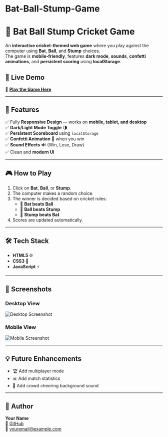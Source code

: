 # Bat-Ball-Stump-Game

# 🏏 Bat Ball Stump Cricket Game

An **interactive cricket-themed web game** where you play against the computer using **Bat**, **Ball**, and **Stump** choices.  
The game is **mobile-friendly**, features **dark mode**, **sounds**, **confetti animations**, and **persistent scoring** using **localStorage**.

## 🚀 Live Demo
🔗 [**Play the Game Here**](https://your-username.github.io/cricket-game/)

---

## 📌 Features

✅ Fully **Responsive Design** — works on **mobile, tablet, and desktop**  
✅ **Dark/Light Mode Toggle** 🌗  
✅ **Persistent Scoreboard** using `localStorage`  
✅ **Confetti Animation** 🎉 when you win  
✅ **Sound Effects** 🔊 (Win, Lose, Draw)  
✅ Clean and **modern UI**

---

## 🎮 How to Play
1. Click on **Bat**, **Ball**, or **Stump**.
2. The computer makes a random choice.
3. The winner is decided based on cricket rules:
   - 🏏 **Bat beats Ball**
   - 🏏 **Ball beats Stump**
   - 🏏 **Stump beats Bat**
4. Scores are updated automatically.

---

## 🛠️ Tech Stack
- **HTML5** 🌐  
- **CSS3** 🎨  
- **JavaScript** ⚡

---

## 📱 Screenshots

### **Desktop View**
![Desktop Screenshot](images/desktop-preview.png)

### **Mobile View**
![Mobile Screenshot](images/mobile-preview.png)

---

## 💡 Future Enhancements
- 🏆 Add multiplayer mode  
- 📊 Add match statistics  
- 🎵 Add crowd cheering background sound

---

## 📌 Author
**Your Name**  
🔗 [GitHub](https://github.com/your-username)  
📧 youremail@example.com
